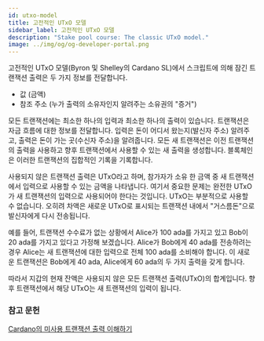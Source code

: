```yaml
---
id: utxo-model
title: 고전적인 UTxO 모델
sidebar_label: 고전적인 UTxO 모델
description: "Stake pool course: The classic UTxO model." 
image: ../img/og/og-developer-portal.png
---
```


고전적인 UTxO 모델(Byron 및 Shelley의 Cardano SL)에서 스크립트에 의해 잠긴 트랜잭션 출력은 두 가지 정보를 전달합니다.

* 값 (금액)
* 참조 주소 (누가 출력의 소유자인지 알려주는 소유권의 "증거")

모든 트랜잭션에는 최소한 하나의 입력과 최소한 하나의 출력이 있습니다. 트랜잭션은 자금 흐름에 대한 정보를 전달합니다. 입력은 돈이 어디서 왔는지(발신자 주소) 알려주고, 출력은 돈이 가는 곳(수신자 주소)을 알려줍니다. 모든 새 트랜잭션은 이전 트랜잭션의 출력을 사용하고 향후 트랜잭션에서 사용할 수 있는 새 출력을 생성합니다. 블록체인은 이러한 트랜잭션의 집합적인 기록을 기록합니다.

사용되지 않은 트랜잭션 출력은 UTxO라고 하며, 참가자가 소유 한 금액 중 새 트랜잭션에서 입력으로 사용할 수 있는 금액을 나타냅니다. 여기서 중요한 문제는 완전한 UTxO가 새 트랜잭션의 입력으로 사용되어야 한다는 것입니다. UTxO는 부분적으로 사용할 수 없습니다. 오히려 차액은 새로운 UTxO로 표시되는 트랜잭션 내에서 "거스름돈"으로 발신자에게 다시 전송됩니다.

예를 들어, 트랜잭션 수수료가 없는 상황에서 Alice가 100 ada를 가지고 있고 Bob이 20 ada를 가지고 있다고 가정해 보겠습니다. Alice가 Bob에게 40 ada를 전송하려는 경우 Alice는 새 트랜잭션에 대한 입력으로 전체 100 ada를 소비해야 합니다. 이 새로운 트랜잭션은 Bob에게 40 ada, Alice에게 60 ada의 두 가지 출력을 갖게 합니다.

따라서 지갑의 현재 잔액은 사용되지 않은 모든 트랜잭션 출력(UTxO)의 합계입니다. 향후 트랜잭션에서 해당 UTxO는 새 트랜잭션의 입력이 됩니다.

### 참고 문헌

[Cardano의 미사용 트랜잭션 출력 이해하기](https://emurgo.io/blog/understanding-unspent-transaction-outputs-in-cardano)
